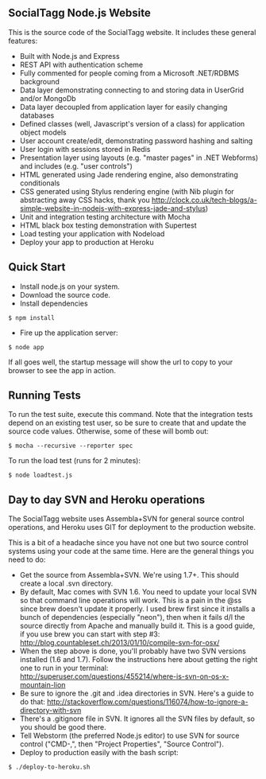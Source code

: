 ## SocialTagg Node.js Website

  This is the source code of the SocialTagg website.  It includes these general features:

   * Built with Node.js and Express
   * REST API with authentication scheme
   * Fully commented for people coming from a Microsoft .NET/RDBMS background
   * Data layer demonstrating connecting to and storing data in UserGrid and/or MongoDb
   * Data layer decoupled from application layer for easily changing databases
   * Defined classes (well, Javascript's version of a class) for application object models
   * User account create/edit, demonstrating password hashing and salting
   * User login with sessions stored in Redis
   * Presentation layer using layouts (e.g. "master pages" in .NET Webforms) and includes (e.g. "user controls")
   * HTML generated using Jade rendering engine, also demonstrating conditionals
   * CSS generated using Stylus rendering engine (with Nib plugin for abstracting away CSS hacks, thank you http://clock.co.uk/tech-blogs/a-simple-website-in-nodejs-with-express-jade-and-stylus)
   * Unit and integration testing architecture with Mocha
   * HTML black box testing demonstration with Supertest
   * Load testing your application with Nodeload
   * Deploy your app to production at Heroku

## Quick Start

   * Install node.js on your system.
   * Download the source code.
   * Install dependencies
   
    $ npm install

   * Fire up the application server:

    $ node app

   If all goes well, the startup message will show the url to copy to your browser to see the app in action.

## Running Tests

 To run the test suite, execute this command.  Note that the integration tests depend on an existing test 
 user, so be sure to create that and update the source code values.  Otherwise, some of these will bomb out:

    $ mocha --recursive --reporter spec

 To run the load test (runs for 2 minutes):

    $ node loadtest.js

## Day to day SVN and Heroku operations

   The SocialTagg website uses Assembla+SVN for general source control operations, and Heroku uses GIT for
   deployment to the production website.
   
   This is a bit of a headache since you have not one but two source control systems using your code at the same
   time.  Here are the general things you need to do:
   
   * Get the source from Assembla+SVN.  We're using 1.7+.  This should create a local .svn directory.
   * By default, Mac comes with SVN 1.6.  You need to update your local SVN so that command line operations will work.  This is a pain in the @ss
    since brew doesn't update it properly.  I used brew first since it installs a bunch of dependencies (especially "neon"), then
    when it fails d/l the source directly from Apache and manually build it.  This is a good guide, if you use brew you can start
    with step #3: http://blog.countableset.ch/2013/01/10/compile-svn-for-osx/
   * When the step above is done, you'll probably have two SVN versions installed (1.6 and 1.7).  Follow the instructions
    here about getting the right one to run in your terminal: http://superuser.com/questions/455214/where-is-svn-on-os-x-mountain-lion
   * Be sure to ignore the .git and .idea directories in SVN.  Here's a guide to do that: http://stackoverflow.com/questions/116074/how-to-ignore-a-directory-with-svn
   * There's a .gitignore file in SVN.  It ignores all the SVN files by default, so you should be good there.
   * Tell Webstorm (the preferred Node.js editor) to use SVN for source control ("CMD-,", then "Project Properties", "Source Control").  
   * Deploy to production easily with the bash script:
   
    $ ./deploy-to-heroku.sh
    
    
    